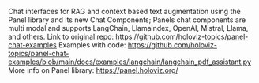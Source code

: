 Chat interfaces for RAG and context based text augmentation using the Panel library and its new Chat Components; Panels chat components are multi modal and supports LangChain, Llamaindex, OpenAI, Mistral, Llama, and others.
Link to original repo: https://github.com/holoviz-topics/panel-chat-examples
Examples with code: https://github.com/holoviz-topics/panel-chat-examples/blob/main/docs/examples/langchain/langchain_pdf_assistant.py
More info on Panel library: https://panel.holoviz.org/